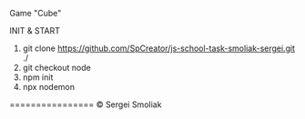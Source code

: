 Game "Cube"

INIT & START
1. git clone https://github.com/SpCreator/js-school-task-smoliak-sergei.git ./ 
2. git checkout node
3. npm init
4. npx nodemon

================
© Sergei Smoliak